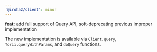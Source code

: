 ```yaml
---
'@iroha2/client': minor
---
```


**feat:** add full support of Query API, soft-deprecating previous improper implementation

The new implementation is available via `Client.query`, `Torii.queryWithParams`, and `doQuery` functions.
